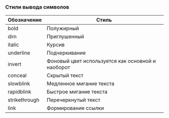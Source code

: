 ﻿### Стили вывода символов

| Обозначение   | Стиль                                             |
|---------------|---------------------------------------------------|
| bold          | Полужирный                                        |
| dim           | Приглушенный                                      |
| italic        | Курсив                                            |
| underline     | Подчеркивание                                     |
| invert        | Фоновый цвет используется как основной и наоборот |
| conceal       | Скрытый текст                                     |
| slowblink     | Медленное мигание текста                          |
| rapidblink    | Быстрое мигание текста                            |
| strikethrough | Перечеркнутый текст                               |
| link          | Формирование ссылки                               |
